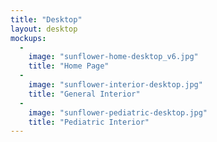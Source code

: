 ```yaml
---
title: "Desktop"
layout: desktop
mockups:
  -
    image: "sunflower-home-desktop_v6.jpg"
    title: "Home Page"
  -
    image: "sunflower-interior-desktop.jpg"
    title: "General Interior"
  -
    image: "sunflower-pediatric-desktop.jpg"
    title: "Pediatric Interior"
---
```

